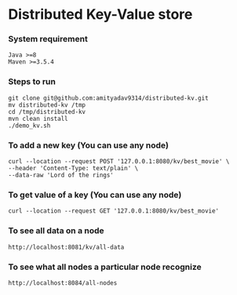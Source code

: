 # Distributed Key-Value store

### System requirement
    Java >=8
    Maven >=3.5.4
    
### Steps to run
    git clone git@github.com:amityadav9314/distributed-kv.git
    mv distributed-kv /tmp
    cd /tmp/distributed-kv
    mvn clean install
    ./demo_kv.sh
    
### To add a new key (You can use any node)
    curl --location --request POST '127.0.0.1:8080/kv/best_movie' \
    --header 'Content-Type: text/plain' \
    --data-raw 'Lord of the rings'
    
### To get value of a key (You can use any node)
    curl --location --request GET '127.0.0.1:8080/kv/best_movie'
    
### To see all data on a node
    http://localhost:8081/kv/all-data
    
### To see what all nodes a particular node recognize
    http://localhost:8084/all-nodes
    

